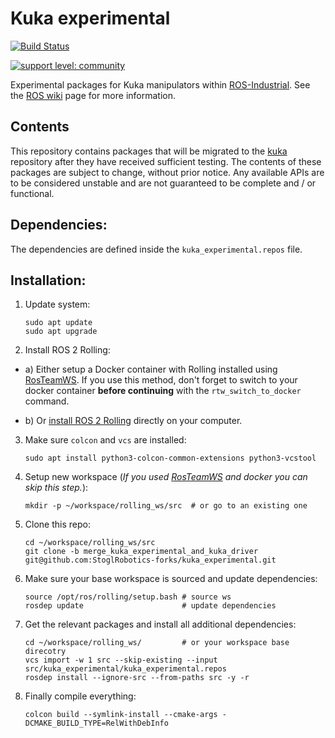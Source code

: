 # Kuka experimental

[![Build Status](http://build.ros.org/job/Kdev__kuka_experimental__ubuntu_xenial_amd64/badge/icon)](http://build.ros.org/job/Kdev__kuka_experimental__ubuntu_xenial_amd64)

[![support level: community](https://img.shields.io/badge/support%20level-community-lightgray.png)](http://rosindustrial.org/news/2016/10/7/better-supporting-a-growing-ros-industrial-software-platform)

Experimental packages for Kuka manipulators within [ROS-Industrial][].
See the [ROS wiki][] page for more information.


## Contents

This repository contains packages that will be migrated to the [kuka][]
repository after they have received sufficient testing. The contents of 
these packages are subject to change, without prior notice. Any available 
APIs are to be considered unstable and are not guaranteed to be complete 
and / or functional.


[ROS-Industrial]: http://wiki.ros.org/Industrial
[ROS wiki]: http://wiki.ros.org/kuka_experimental
[kuka]: https://github.com/ros-industrial/kuka

## Dependencies:
The dependencies are defined inside the `kuka_experimental.repos` file.

## Installation:
1. Update system:
    ```
    sudo apt update
    sudo apt upgrade
    ```
2. Install ROS 2 Rolling:
  * a) Either setup a Docker container with Rolling installed using [RosTeamWS](https://rtw.stoglrobotics.de/master/use-cases/operating_system/create_setup_workspace.html#docker-workspace).
 If you use this method, don't forget to switch to your docker container **before continuing** with the `rtw_switch_to_docker` command.
    
  * b) Or [install ROS 2 Rolling](https://docs.ros.org/en/rolling/Installation.html) directly on your computer.
3. Make sure `colcon` and `vcs` are installed:
    ```
    sudo apt install python3-colcon-common-extensions python3-vcstool
    ```
4. Setup new workspace (_If you used [RosTeamWS](https://rtw.stoglrobotics.de/master/use-cases/operating_system/create_setup_workspace.html) and docker you can skip this step._):
    ```
    mkdir -p ~/workspace/rolling_ws/src  # or go to an existing one
    ```
5. Clone this repo:
    ```
    cd ~/workspace/rolling_ws/src
    git clone -b merge_kuka_experimental_and_kuka_driver git@github.com:StoglRobotics-forks/kuka_experimental.git 
    ```
6. Make sure your base workspace is sourced and update dependencies:
   ```
   source /opt/ros/rolling/setup.bash # source ws
   rosdep update                      # update dependencies
   ```
7. Get the relevant packages and install all additional dependencies:
   ```
   cd ~/workspace/rolling_ws/         # or your workspace base direcotry
   vcs import -w 1 src --skip-existing --input src/kuka_experimental/kuka_experimental.repos 
   rosdep install --ignore-src --from-paths src -y -r
   ```
8. Finally compile everything:
   ```
   colcon build --symlink-install --cmake-args -DCMAKE_BUILD_TYPE=RelWithDebInfo
   ```